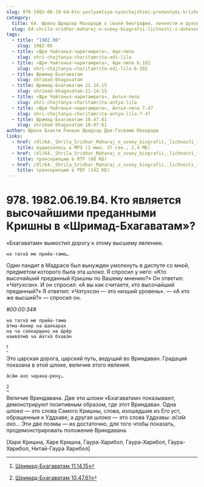 ```yaml
---
slug: 978-1982-06-19-b4-kto-yavlyaetsya-vysochajshimi-predannymi-krishny-v-shrimad-bhagavatam
category:
  title: 64. Шрила Шридхар Махарадж о своей биографии, личности и духовном опыте
  slug: 64-shrila-sridhar-maharaj-o-svoey-biografii-lichnosti-i-duhovnom-opyte
tags:
  - title: "1982.06"
    slug: 1982-06
  - title: «Шри Чайтанья-чаритамрита», Ади-лила
    slug: shri-chajtanya-charitamrita-adi-lila
  - title: «Шри Чайтанья-чаритамрита», Ади-лила 6.102
    slug: shri-chajtanya-charitamrita-adi-lila-6-102
  - title: Шримад-Бхагаватам
    slug: shrimad-bhagavatam
  - title: Шримад-Бхагаватам 11.14.15
    slug: shrimad-bhagavatam-11-14-15
  - title: «Шри Чайтанья-чаритамрита», Антья-лила
    slug: shri-chajtanya-charitamrita-antya-lila
  - title: «Шри Чайтанья-чаритамрита», Антья-лила 7.47
    slug: shri-chajtanya-charitamrita-antya-lila-7-47
  - title: Шримад-Бхагаватам 10.47.61
    slug: shrimad-bhagavatam-10-47-61
author: Шрила Бхакти Ракшак Шридхар Дев-Госвами Махарадж
links:
  - href: /dl/64._Shrila_Sridhar_Maharaj_o_svoey_biografii,_lichnosti_i_duhovnom_opyte/978_1982.06.19.B4_SridharMj_Kto_javljaetsja_vysochajshimi_predannymi_Krishny_v_Shrimad-Bhagavatam.mp3
    title: аудиозапись в MP3 (1 мин. 37 сек., 2,4 МБ)
  - href: /dl/64._Shrila_Sridhar_Maharaj_o_svoey_biografii,_lichnosti_i_duhovnom_opyte/978_1982.06.19.B4_SridharMj_Kto_javljaetsja_vysochajshimi_predannymi_Krishny_v_Shrimad-Bhagavatam.rtf
    title: транскрипцию в RTF (68 КБ)
  - href: /dl/64._Shrila_Sridhar_Maharaj_o_svoey_biografii,_lichnosti_i_duhovnom_opyte/978_1982.06.19.B4_SridharMj_Kto_javljaetsja_vysochajshimi_predannymi_Krishny_v_Shrimad-Bhagavatam.pdf
    title: транскрипцию в PDF (142 КБ)
---
```


# 978. 1982.06.19.B4. Кто является высочайшими преданными Кришны в «Шримад-Бхагаватам»?

«Бхагаватам» вымостил дорогу к этому высшему явлению.

    на татха̄ ме прийа-тама…

Один пандит в Мадрасе был вынужден умолкнуть в диспуте со мной, предметом которого была эта *шлока*. Я спросил у него: «Кто высочайший преданный Кришны по Вашему мнению?» Он ответил: «*Чатухсан*». И он спросил: «А вы как считаете, кто высочайший преданный?» Я ответил: «*Чатухсан* — это низший уровень». — «А кто же высший?» — спросил он.

*#00:00:34#*

    на татха̄ ме прийа-тама
    а̄тма-йонир на ш́ан̇карах̣
    на ча сан̇карш̣ан̣о на ш́рӣр
    наива̄тма̄ ча йатха̄ бхава̄н
[^_ftn1]

Это царская дорога, царский путь, ведущий во Вриндаван. Градация показана в этой шлоке, величие этого явления.

    а̄са̄м ахо чаран̣а-рен̣у…
[^_ftn2]

Величие Вриндавана. Две эти *шлоки* «Бхагаватам» показывают, демонстрируют позитивным образом, где этот Вриндаван. Одна *шлока* — это слова Самого Кришны, слова, изошедшие из Его уст, обращенные к Уддхаве; а другая *шлока* — это слова Уддхавы: *а̄са̄м ахо…* Эти две поэмы — их достаточно, для того чтобы показать, продемонстрировать положение Вриндавана.

[Харе Кришна, Харе Кришна, Гаура-Харибол, Гаура-Харибол, Гаура-Харибол, Нитай-Гаура Харибол]



[^_ftn1]: [Шримад-Бхагаватам 11.14.15](../notes/shrimad-bhagavatam/shrimad-bhagavatam-11-14-15.md)

[^_ftn2]: [Шримад-Бхагаватам 10.47.61](../notes/shrimad-bhagavatam/shrimad-bhagavatam-10-47-61.md)
